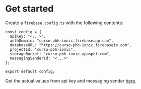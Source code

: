 # Get started
Create a `firebase.config.ts` with the following contents:
```
const config = {
  apiKey: "<...>",
  authDomain: "curso-pbh-ionic.firebaseapp.com",
  databaseURL: "https://curso-pbh-ionic.firebaseio.com",
  projectId: "curso-pbh-ionic",
  storageBucket: "curso-pbh-ionic.appspot.com",
  messagingSenderId: "<...>"
};

export default config;
```

Get the actual values from api key and messaging sender [here](https://console.firebase.google.com/project/curso-pbh-ionic/overview?hl=pt-br).